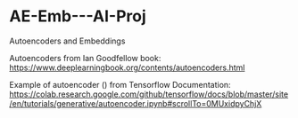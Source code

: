 # AE-Emb---AI-Proj
Autoencoders and Embeddings


Autoencoders from Ian Goodfellow book:
https://www.deeplearningbook.org/contents/autoencoders.html

Example of autoencoder () from Tensorflow Documentation:
https://colab.research.google.com/github/tensorflow/docs/blob/master/site/en/tutorials/generative/autoencoder.ipynb#scrollTo=0MUxidpyChjX